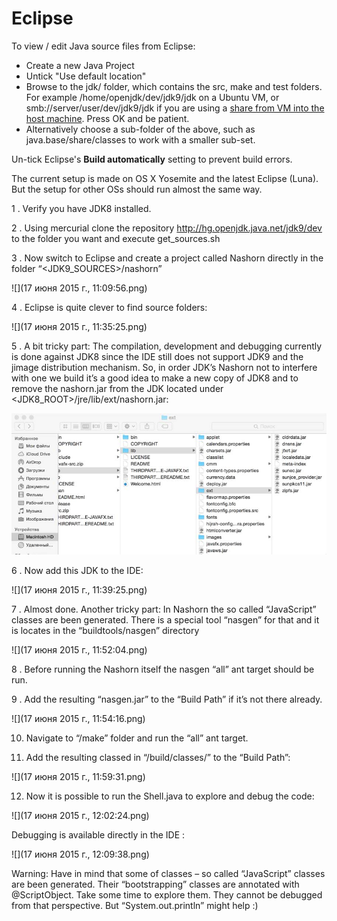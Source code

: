 # Eclipse

To view / edit Java source files from Eclipse:
 - Create a new Java Project
 - Untick "Use default location" 
 - Browse to the jdk/ folder, which contains the src, make and test folders. For example /home/openjdk/dev/jdk9/jdk on a Ubuntu VM, or smb://server/user/dev/jdk9/jdk if you are using a [share from VM into the host machine](../virtual-machines/sharing_host_folder_with_guest_vm.md). Press OK and be patient.
 - Alternatively choose a sub-folder of the above, such as java.base/share/classes to work with a smaller sub-set.
 
Un-tick Eclipse's **Build automatically** setting to prevent build errors.

The current setup is made on OS X Yosemite and the latest Eclipse (Luna). But the setup for other OSs should run almost the same way.

1 . Verify you have JDK8 installed.

2 . Using mercurial clone the repository http://hg.openjdk.java.net/jdk9/dev to the folder you want and execute get_sources.sh

3 . Now switch to Eclipse and create a project called Nashorn directly in the folder “<JDK9_SOURCES>/nashorn”

![](17 июня 2015 г., 11:09:56.png)

4 . Eclipse is quite clever to find source folders:

![](17 июня 2015 г., 11:35:25.png)
 

5 . A bit tricky part: The compilation, development and debugging currently is done against JDK8 since the IDE still does not support JDK9 and the jimage distribution mechanism. So, in order JDK’s Nashorn not to interfere with one we build it’s a good idea to make a new copy of JDK8 and to remove the nashorn.jar from the JDK located under <JDK8_ROOT>/jre/lib/ext/nashorn.jar:

![](11.jpg)

6 . Now add this JDK to the IDE:

![](17 июня 2015 г., 11:39:25.png)

7 .  Almost done. Another tricky part: In Nashorn the so called “JavaScript” classes are been generated. There is a special tool “nasgen” for that and it is locates in the “buildtools/nasgen” directory

![](17 июня 2015 г., 11:52:04.png)

8 . Before running the Nashorn itself the nasgen “all” ant target should be run.

9 . Add the resulting “nasgen.jar” to the “Build Path” if it’s not there already.

![](17 июня 2015 г., 11:54:16.png)

10. Navigate to “<nashorn>/make” folder and run the “all” ant target.

11. Add the resulting classed in “<nashorn>/build/classes/” to the “Build Path”:

![](17 июня 2015 г., 11:59:31.png)

12. Now it is possible to run the Shell.java to explore and debug the code:

![](17 июня 2015 г., 12:02:24.png)
 

Debugging is available directly in the IDE :

![](17 июня 2015 г., 12:09:38.png)
 

Warning: Have in mind that some of classes – so called “JavaScript” classes are been generated. Their “bootstrapping” classes are annotated with @ScriptObject. Take some time to explore them. They cannot be debugged from that perspective. But “System.out.println” might help :)
